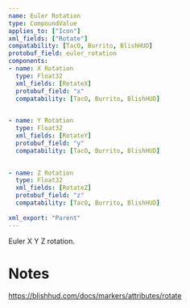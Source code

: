 ```yaml
---
name: Euler Rotation
type: CompoundValue
applies_to: ["Icon"]
xml_fields: ["Rotate"]
compatability: [TacO, Burrito, BlishHUD]
protobuf_field: euler_rotation
components:
- name: X Rotation
  type: Float32
  xml_fields: [RotateX]
  protobuf_field: "x"
  compatability: [TacO, Burrito, BlishHUD]
  

- name: Y Rotation
  type: Float32
  xml_fields: [RotateY]
  protobuf_field: "y"
  compatability: [TacO, Burrito, BlishHUD]
  

- name: Z Rotation
  type: Float32
  xml_fields: [RotateZ]
  protobuf_field: "z"
  compatability: [TacO, Burrito, BlishHUD]
  
xml_export: "Parent"
---
```

Euler X Y Z rotation.

Notes
=====
https://blishhud.com/docs/markers/attributes/rotate
